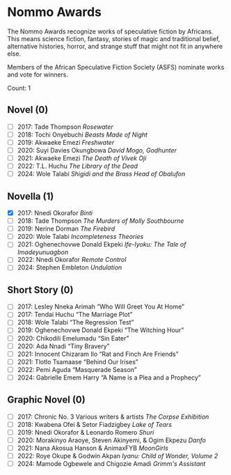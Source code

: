 # Nommo Awards

The Nommo Awards recognize works of speculative fiction by Africans. This
means science fiction, fantasy, stories of magic and traditional belief,
alternative histories, horror, and strange stuff that might not fit in
anywhere else.

Members of the African Speculative Fiction Society (ASFS) nominate works and
vote for winners.

Count: 1

## Novel (0)

- [ ] 2017: Tade Thompson _Rosewater_
- [ ] 2018: Tochi Onyebuchi _Beasts Made of Night_
- [ ] 2019: Akwaeke Emezi _Freshwater_
- [ ] 2020: Suyi Davies Okungbowa _David Mogo, Godhunter_
- [ ] 2021: Akwaeke Emezi _The Death of Vivek Oji_
- [ ] 2022: T.L. Huchu _The Library of the Dead_
- [ ] 2024: Wole Talabi _Shigidi and the Brass Head of Obalufon_

## Novella (1)

- [x] 2017: Nnedi Okorafor _Binti_
- [ ] 2018: Tade Thompson _The Murders of Molly Southbourne_
- [ ] 2019: Nerine Dorman _The Firebird_
- [ ] 2020: Wole Talabi _Incompleteness Theories_
- [ ] 2021: Oghenechovwe Donald Ekpeki _Ife-Iyoku: The Tale of Imadeyunuagbon_
- [ ] 2022: Nnedi Okorafor _Remote Control_
- [ ] 2024: Stephen Embleton _Undulation_

## Short Story (0)

- [ ] 2017: Lesley Nneka Arimah “Who Will Greet You At Home”
- [ ] 2017: Tendai Huchu “The Marriage Plot”
- [ ] 2018: Wole Talabi “The Regression Test”
- [ ] 2019: Oghenechovwe Donald Ekpeki “The Witching Hour”
- [ ] 2020: Chikodili Emelumadu “Sin Eater”
- [ ] 2020: Ada Nnadi “Tiny Bravery”
- [ ] 2021: Innocent Chizaram Ilo “Rat and Finch Are Friends”
- [ ] 2021: Tlotlo Tsamaase “Behind Our Irises”
- [ ] 2022: Pemi Aguda “Masquerade Season”
- [ ] 2024: Gabrielle Emem Harry “A Name is a Plea and a Prophecy”

## Graphic Novel (0)

- [ ] 2017: Chronic No. 3 Various writers & artists _The Corpse Exhibition_
- [ ] 2018: Kwabena Ofei & Setor Fiadzigbey _Lake of Tears_
- [ ] 2019: Nnedi Okorafor & Leonardo Romero _Shuri_
- [ ] 2020: Morakinyo Araoye, Steven Akinyemi, & Ogim Ekpezu _Danfo_
- [ ] 2021: Nana Akosua Hanson & AnimaxFYB _MoonGirls_
- [ ] 2022: Roye Okupe & Godwin Akpan _Iyanu: Child of Wonder, Volume 2_
- [ ] 2024: Mamode Ogbewele and Chigozie Amadi _Grimm's Assistant_
